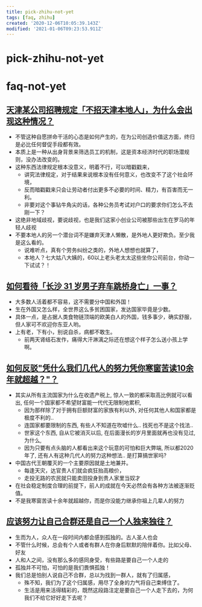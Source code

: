 ```yaml
---
title: pick-zhihu-not-yet
tags: [faq, zhihu]
created: '2020-12-06T10:05:39.143Z'
modified: '2021-01-06T09:23:53.911Z'
---
```


# pick-zhihu-not-yet

# faq-not-yet

## [天津某公司招聘规定「不招天津本地人」，为什么会出现这种情况？](https://www.zhihu.com/question/437897311/answers/updated)

- 不管这种自愿拼命干活的心态是如何产生的，在为公司创造价值这方面，终归是必比任何督促手段都有效。
- 本质上是一种从出身背景来筛选员工的机制，这是资本经济时代的职场潜规则，没办法改变的。
- 这种东西法律规定根本没意义，明着不行，可以暗戳戳来，
  - 讲究法律规定，对于结果来说根本没有任何意义，也改变不了这个社会环境，
  - 反而暗戳戳来只会让劳动者付出更多不必要的时间、精力，有百害而无一利。
  - 非要对这个事钻牛角尖的话，各种公务员考试对户口的要求你们怎么不去刚一下？
- 这绝非地域歧视，要说歧视，也是我们这家小创业公司被那些出生在罗马的年轻人歧视
- 不要本地人的另一个潜台词不是嫌弃天津人懒散，是外地人更好欺负。至少我是这么看的。
  - 说难听点，真有个劳务纠纷之类的，外地人想想也就算了，
  - 本地人？七大姑八大姨的，60以上老头老太太这些坐你公司前台，你动一下试试？！

## [如何看待「长沙 31 岁男子弃车跳桥身亡」一事？](https://www.zhihu.com/question/436298467)

- 大多数人活着都不容易，这不需要分中国和外国！
- 生在外国又怎么样，全世界这么多贫困国家，发达国家毕竟是少数。
- 具体一点，是占据人类食物链顶端的欧美白人的外国，钱多事少，确实舒服，但人家可不欢迎你东亚人哟。
- 上有老，下有小，别说自杀，病都不敢生。
  - 前两天肾结石发作，痛得大汗淋漓之际还在想这个样子怎么送小孩上学啊。

## [如何反驳"凭什么我们几代人的努力凭你寒窗苦读10余年就超越？"？](https://www.zhihu.com/question/431601536)

- 其实从所有主流国家为什么在收遗产税上, 惊人一致的都采取高比例就可以看出, 任何一个国家都不希望财富能一代代无限制地累积, 
  - 因为那样除了对于拥有巨额财富的家族有利以外, 对任何其他人和国家都是极度不利的..
  - 连国家都要限制的东西, 有些人不知道在吹嘘什么.. 找死也不是这个找法..
  - 世家这个东西, 自从它被消灭以后, 在后面漫长的岁月里面就再也没有见过, 为什么, 
  - 因为只要有点头脑的人都看出来这个玩意的可怕和巨大弊端, 所以都2020年了, 还有人有这种几代人的努力这种想法.. 是打算搞世家吗?
- 中国古代王朝覆灭的一个主要原因就是土地兼并。
  - 每逢天灾，达官贵人们就会疯狂抬高粮价，
  - 走投无路的农民就只能卖田投身到贵人家里当奴才
- 在社会稳定制度合理的前提下，前人的成就在今天必然会有各种方法被逐渐贬值。
- 不是我寒窗苦读十余年就超越你，而是你没能力继承你祖上几辈人的努力

## [应该努力让自己合群还是自己一个人独来独往？](https://www.zhihu.com/question/432365732)

- 生而为人，众人在一段时间内都会感到孤独的。古人圣人也会
- 不管什么时候，总会有个人或者有群人在你身后默默的陪伴着你。比如父母、好友
- 人和人之间，没有那么多的感同身受，有些路是要自己一个人走的
- 孤独并不可怕，可怕的是我们畏惧孤独！
- 我们总是怕别人说自己不合群，总以为找到一群人，就有了归属感，
  - 殊不知，我们为了这个归属感，用尽了全身的力气将自己束缚住了。
  - 生活是用来活得精彩的，既然这段路注定是要自己一个人走下去的，为何我们不给它好好走下去呢？

 
